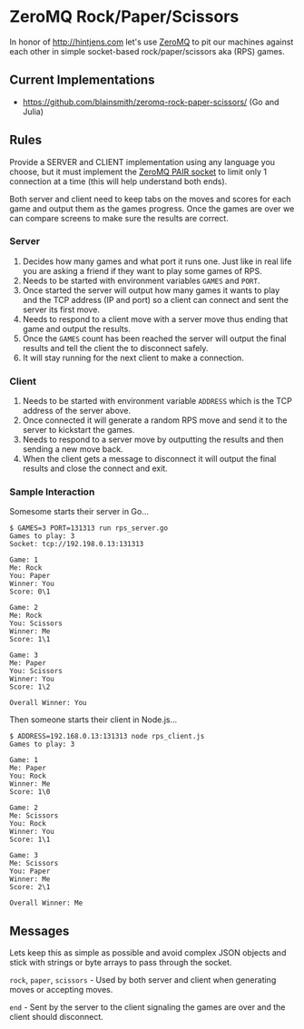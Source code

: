 # ZeroMQ Rock/Paper/Scissors

In honor of http://hintjens.com let's use [ZeroMQ](http://zeromq.org) to pit our machines against each other in simple socket-based rock/paper/scissors aka (RPS) games.

## Current Implementations

- https://github.com/blainsmith/zeromq-rock-paper-scissors/ (Go and Julia)

## Rules

Provide a SERVER and CLIENT implementation using any language you choose, but it must implement the [ZeroMQ PAIR socket](http://api.zeromq.org/2-1:zmq-socket#toc14) to limit only 1 connection at a time (this will help understand both ends).

Both server and client need to keep tabs on the moves and scores for each game and output them as the games progress. Once the games are over we can compare screens to make sure the results are correct.

### Server

1. Decides how many games and what port it runs one. Just like in real life you are asking a friend if they want to play some games of RPS.
2. Needs to be started with environment variables `GAMES` and `PORT`.
3. Once started the server will output how many games it wants to play and the TCP address (IP and port) so a client can connect and sent the server its first move.
4. Needs to respond to a client move with a server move thus ending that game and output the results.
5. Once the `GAMES` count has been reached the server will output the final results and tell the client the to disconnect safely.
6. It will stay running for the next client to make a connection.

### Client

1. Needs to be started with environment variable `ADDRESS` which is the TCP address of the server above.
2. Once connected it will generate a random RPS move and send it to the server to kickstart the games.
3. Needs to respond to a server move by outputting the results and then sending a new move back.
4. When the client gets a message to disconnect it will output the final results and close the connect and exit.

### Sample Interaction

Somesome starts their server in Go...

```shell
$ GAMES=3 PORT=131313 run rps_server.go
Games to play: 3
Socket: tcp://192.198.0.13:131313

Game: 1
Me: Rock
You: Paper
Winner: You
Score: 0\1

Game: 2
Me: Rock
You: Scissors
Winner: Me
Score: 1\1

Game: 3
Me: Paper
You: Scissors
Winner: You
Score: 1\2

Overall Winner: You
```

Then someone starts their client in Node.js...

```shell
$ ADDRESS=192.168.0.13:131313 node rps_client.js
Games to play: 3

Game: 1
Me: Paper
You: Rock
Winner: Me
Score: 1\0

Game: 2
Me: Scissors
You: Rock
Winner: You
Score: 1\1

Game: 3
Me: Scissors
You: Paper
Winner: Me
Score: 2\1

Overall Winner: Me
```
## Messages

Lets keep this as simple as possible and avoid complex JSON objects and stick with strings or byte arrays to pass through the socket.

`rock`, `paper`, `scissors` - Used by both server and client when generating moves or accepting moves.

`end` - Sent by the server to the client signaling the games are over and the client should disconnect.
